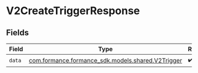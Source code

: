 # V2CreateTriggerResponse


## Fields

| Field                                                                                 | Type                                                                                  | Required                                                                              | Description                                                                           |
| ------------------------------------------------------------------------------------- | ------------------------------------------------------------------------------------- | ------------------------------------------------------------------------------------- | ------------------------------------------------------------------------------------- |
| `data`                                                                                | [com.formance.formance_sdk.models.shared.V2Trigger](../../models/shared/V2Trigger.md) | :heavy_check_mark:                                                                    | N/A                                                                                   |